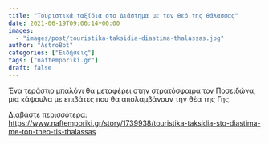```yaml
---
title: "Τουριστικά ταξίδια στο Διάστημα με τον θεό της θάλασσας"
date: 2021-06-19T09:06:14+00:00
images:
  - "images/post/touristika-taksidia-diastima-thalassas.jpg"
author: "AstroBot"
categories: ["Ειδήσεις"]
tags: ["naftemporiki.gr"]
draft: false
---
```


Ένα τεράστιο μπαλόνι θα μεταφέρει στην στρατόσφαιρα τον Ποσειδώνα, μια κάψουλα με επιβάτες που θα απολαμβάνουν την θέα της Γης.

Διαβάστε περισσότερα: https://www.naftemporiki.gr/story/1739938/touristika-taksidia-sto-diastima-me-ton-theo-tis-thalassas
